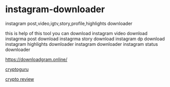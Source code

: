 # instagram-downloader
instagram post,video,igtv,story,profile,highlights downloader


this is help of this tool you can download
instagram video download
instagrma post download
instagrma story download
instagram dp download
instagram highlights downloader
instagram downloader
instagram status downloader

https://downloadgram.online/


[cryptoguru](https://www.cryptogurureview.com/)

[crypto review ](https://www.cryptogurureview.com/)

